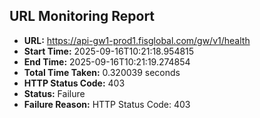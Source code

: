 ## URL Monitoring Report

- **URL:** https://api-gw1-prod1.fisglobal.com/gw/v1/health
- **Start Time:** 2025-09-16T10:21:18.954815
- **End Time:** 2025-09-16T10:21:19.274854
- **Total Time Taken:** 0.320039 seconds
- **HTTP Status Code:** 403
- **Status:** Failure
- **Failure Reason:** HTTP Status Code: 403
